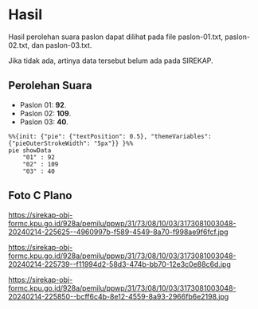 # Hasil

Hasil perolehan suara paslon dapat dilihat pada file paslon-01.txt, paslon-02.txt, dan paslon-03.txt.

Jika tidak ada, artinya data tersebut belum ada pada SIREKAP.

## Perolehan Suara

 * Paslon 01: **92**.
 * Paslon 02: **109**.
 * Paslon 03: **40**.

```mermaid
%%{init: {"pie": {"textPosition": 0.5}, "themeVariables": {"pieOuterStrokeWidth": "5px"}} }%%
pie showData
    "01" : 92
    "02" : 109
    "03" : 40
```
## Foto C Plano

https://sirekap-obj-formc.kpu.go.id/928a/pemilu/ppwp/31/73/08/10/03/3173081003048-20240214-225625--4960997b-f589-4549-8a70-f998ae9f6fcf.jpg

https://sirekap-obj-formc.kpu.go.id/928a/pemilu/ppwp/31/73/08/10/03/3173081003048-20240214-225739--f11994d2-58d3-474b-bb70-12e3c0e88c6d.jpg

https://sirekap-obj-formc.kpu.go.id/928a/pemilu/ppwp/31/73/08/10/03/3173081003048-20240214-225850--bcff6c4b-8e12-4559-8a93-2966fb6e2198.jpg
